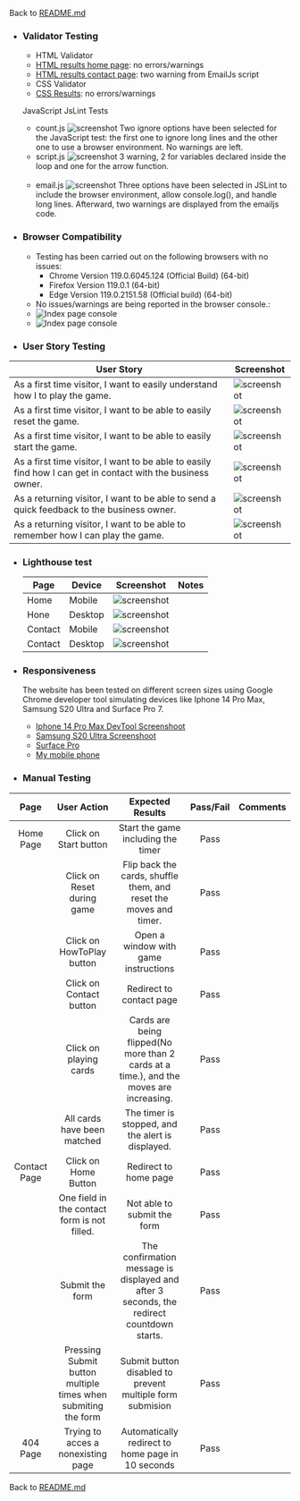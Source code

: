 Back to [README.md](/README.md)


- ### Validator Testing
  - HTML Validator
  - [HTML results home page](https://validator.w3.org/nu/?doc=https%3A%2F%2Fmariusmilitaru32.github.io%2FMemoryGame%2Findex.html): no errors/warnings
  - [HTML results contact page](https://validator.w3.org/nu/?doc=https%3A%2F%2Fmariusmilitaru32.github.io%2FMemoryGame%2Fcontact.html): two warning from EmailJs script
  - CSS Validator
  - [CSS Results](https://jigsaw.w3.org/css-validator/validator?uri=https%3A%2F%2Fmariusmilitaru32.github.io%2FMemoryGame%2Findex.html&profile=css3svg&usermedium=all&warning=1&vextwarning=&lang=en): no errors/warnings
  
  JavaScript JsLint Tests
   - count.js ![screenshot](documentation/tests/countJsLint.png) Two ignore options have been selected for the JavaScript test: the first one to ignore long lines and the other one to use a browser environment. No warnings are left.
   - script.js  ![screenshot](documentation/tests/scriptJsLint.png)  3 warning, 2 for variables declared inside the loop and one for the arrow function. <br><br>
   - email.js   ![screenshot](documentation/tests/emailjsJsLint.png)  Three options have been selected in JSLint to include the browser environment, allow console.log(), and handle long lines. Afterward, two warnings are displayed from the emailjs code.



- ### Browser Compatibility
  - Testing has been carried out on the following browsers with no issues:
    - Chrome Version 119.0.6045.124 (Official Build) (64-bit)
    - Firefox Version 119.0.1 (64-bit)
    - Edge Version 119.0.2151.58 (Official build) (64-bit)
   - No issues/warnings are being reported in the browser console.:
   - ![Index page console](documentation/tests/IndexPageConsole.png)
   - ![Index page console](documentation/tests/ContactPageConsole.png)


- ### User Story Testing
  
| User Story                                                                                                  | Screenshot                                         |
| ----------------------------------------------------------------------------------------------------------- | -------------------------------------------------- |
| As a first time visitor, I want to easily understand how I to play the game.                                | ![screenshot](documentation/tests/HowToPlayUser.png)|
| As a first time visitor, I want to be able to easily reset the game.                                        | ![screenshot](documentation/startbutton.png)       |
| As a first time visitor, I want to be able to easily start the game.                                        | ![screenshot](documentation/startbutton.png)       |
| As a first time visitor, I want to be able to easily find how I can get in contact with the business owner. | ![screenshot](documentation/contactpage.png)       |
| As a returning visitor, I want to be able to send a quick feedback to the business owner.                   | ![screenshot](documentation/contactpage.png)       |
| As a returning visitor, I want to be able to remember how I can play the game.                              | ![screenshot](documentation/tests/HowToPlayUser.png)|

 - ### Lighthouse test
    
   | Page      | Device  | Screenshot                                                    | Notes                                                                                        |
   | --------- | ------- | ------------------------------------------------------------- | -------------------------------------------------------------------------------------------- |
   | Home      | Mobile  | ![screenshot](documentation/tests/LighthouseIndexMobile.png)  |                                                                                              |
   | Hone      | Desktop | ![screenshot](documentation/tests/LighthouseIndexDesktop.png) |                                                                                              |
   | Contact   | Mobile  | ![screenshot](documentation/tests/LighthouseContactMobile.png)|                                                                                              |
   | Contact   | Desktop | ![screenshot](documentation/tests/LighthouseContactDekstop.png)|                                                                                             |

- ### Responsiveness
  The website has been tested on different screen sizes using Google Chrome developer tool simulating devices like Iphone 14 Pro Max, Samsung S20 Ultra and Surface Pro 7.
   - [Iphone 14 Pro Max DevTool Screenshoot](documentation/tests/Iphone14ProMax.png)
   - [Samsung S20 Ultra Screenshoot](documentation/tests/Galaxys20Ultra.png)
   - [Surface Pro](documentation/tests/SurfacePro.png)
   - [My mobile phone](documentation/tests/GalaxyNote20Ultra.PNG)

- ### Manual Testing
| Page |User Action |Expected Results  | Pass/Fail | Comments | 
| :---:   | :---: | :---: | :---: | :---: |
| Home Page | Click on Start button| Start the game including the timer| Pass
|           | Click on Reset during game| Flip back the cards, shuffle them, and reset the moves and timer.| Pass
|           | Click on HowToPlay button| Open a window with game instructions| Pass
|           | Click on Contact button| Redirect to contact page| Pass
|           | Click on playing cards| Cards are being flipped(No more than 2 cards at a time.), and the moves are increasing.| Pass
|           | All cards have been matched| The timer is stopped, and the alert is displayed.| Pass
|Contact Page| Click on Home Button| Redirect to home page| Pass
|            | One field in the contact form is not filled.| Not able to submit the form| Pass
|            | Submit the form| The confirmation message is displayed and after 3 seconds, the redirect countdown starts.| Pass
|            | Pressing Submit button multiple times when submiting the form| Submit button disabled to prevent multiple form submision| Pass
| 404 Page   | Trying to acces a nonexisting page| Automatically redirect to home page in 10 seconds| Pass


Back to [README.md](/README.md)